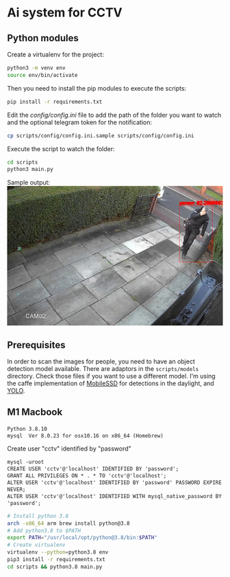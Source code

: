 # Ai system for CCTV

## Python modules

Create a virtualenv for the project:

```bash
python3 -m venv env
source env/bin/activate
```

Then you need to install the pip modules to execute the scripts:

```bash
pip install -r requirements.txt
```

Edit the *config/config.ini* file to add the path of the folder you want to watch and the optional telegram token for the notification:

```bash
cp scripts/config/config.ini.sample scripts/config/config.ini
```

Execute the script to watch the folder:

```bash
cd scripts
python3 main.py
```

Sample output:
![Sample image](sample.jpeg)

## Prerequisites

In order to scan the images for people, you need to have an object detection model available. There are adaptors in the `scripts/models` directory. Check those files if you want to use a different model. I'm using the caffe implementation of [MobileSSD](https://github.com/chuanqi305/MobileNet-SSD) for detections in the daylight, and [YOLO](https://pjreddie.com/darknet/yolo/).

## M1 Macbook

```
Python 3.8.10
mysql  Ver 8.0.23 for osx10.16 on x86_64 (Homebrew)
```

Create user "cctv" identified by "password"

```
mysql -uroot
CREATE USER 'cctv'@'localhost' IDENTIFIED BY 'password';
GRANT ALL PRIVILEGES ON * . * TO 'cctv'@'localhost';
ALTER USER 'cctv'@'localhost' IDENTIFIED BY 'password' PASSWORD EXPIRE NEVER;
ALTER USER 'cctv'@'localhost' IDENTIFIED WITH mysql_native_password BY 'password';

```

```bash
# Install python 3.8
arch -x86_64 arm brew install python@3.8
# Add python3.8 to $PATH
export PATH="/usr/local/opt/python@3.8/bin:$PATH"
# Create virtualenv
virtualenv --python=python3.8 env
pip3 install -r requirements.txt
cd scripts && python3.8 main.py
```
